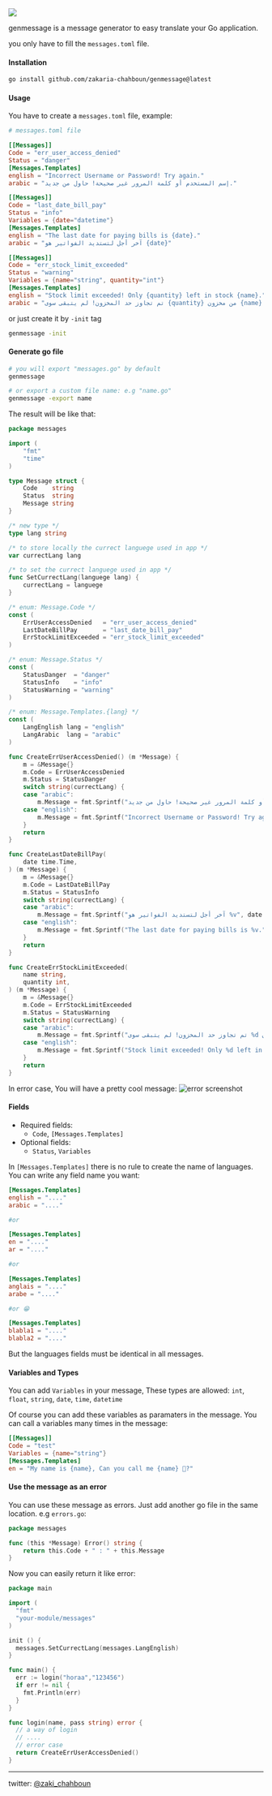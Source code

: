 <img src="https://raw.githubusercontent.com/zakaria-chahboun/ZakiQtProjects/master/IMAGE1.png">

genmessage is a message generator to easy translate your Go application.

you only have to fill the `messages.toml` file.

#### Installation
```bash
go install github.com/zakaria-chahboun/genmessage@latest
```
#### Usage
You have to create a `messages.toml` file, example:

````toml
# messages.toml file

[[Messages]]
Code = "err_user_access_denied"
Status = "danger"
[Messages.Templates]
english = "Incorrect Username or Password! Try again."
arabic = "إسم المستخدم أو كلمة المرور غير صحيحة! حاول من جديد."

[[Messages]]
Code = "last_date_bill_pay"
Status = "info"
Variables = {date="datetime"}
[Messages.Templates]
english = "The last date for paying bills is {date}."
arabic = "آخر أجل لتستديد الفواتير هو {date}"

[[Messages]]
Code = "err_stock_limit_exceeded"
Status = "warning"
Variables = {name="string", quantity="int"}
[Messages.Templates]
english = "Stock limit exceeded! Only {quantity} left in stock {name}."
arabic = "تم تجاوز حد المخزون! لم يتبقى سوى {quantity} من مخزون {name}."
````

or just create it by `-init` tag
```bash
genmessage -init
```

#### Generate go file
```bash
# you will export "messages.go" by default
genmessage 

# or export a custom file name: e.g "name.go"
genmessage -export name
```
The result will be like that:

```go
package messages

import (
	"fmt"
	"time"
)

type Message struct {
	Code    string
	Status  string
	Message string
}

/* new type */
type lang string

/* to store locally the currect languege used in app */
var currectLang lang

/* to set the currect languege used in app */
func SetCurrectLang(languege lang) {
	currectLang = languege
}

/* enum: Message.Code */
const (
	ErrUserAccessDenied   = "err_user_access_denied"
	LastDateBillPay       = "last_date_bill_pay"
	ErrStockLimitExceeded = "err_stock_limit_exceeded"
)

/* enum: Message.Status */
const (
	StatusDanger  = "danger"
	StatusInfo    = "info"
	StatusWarning = "warning"
)

/* enum: Message.Templates.{lang} */
const (
	LangEnglish lang = "english"
	LangArabic  lang = "arabic"
)

func CreateErrUserAccessDenied() (m *Message) {
	m = &Message{}
	m.Code = ErrUserAccessDenied
	m.Status = StatusDanger
	switch string(currectLang) {
	case "arabic":
		m.Message = fmt.Sprintf("إسم المستخدم أو كلمة المرور غير صحيحة! حاول من جديد.")
	case "english":
		m.Message = fmt.Sprintf("Incorrect Username or Password! Try again.")
	}
	return
}

func CreateLastDateBillPay(
	date time.Time,
) (m *Message) {
	m = &Message{}
	m.Code = LastDateBillPay
	m.Status = StatusInfo
	switch string(currectLang) {
	case "arabic":
		m.Message = fmt.Sprintf("آخر أجل لتستديد الفواتير هو %v", date.Format("2006-01-02 15:04:05"))
	case "english":
		m.Message = fmt.Sprintf("The last date for paying bills is %v.", date.Format("2006-01-02 15:04:05"))
	}
	return
}

func CreateErrStockLimitExceeded(
	name string,
	quantity int,
) (m *Message) {
	m = &Message{}
	m.Code = ErrStockLimitExceeded
	m.Status = StatusWarning
	switch string(currectLang) {
	case "arabic":
		m.Message = fmt.Sprintf("تم تجاوز حد المخزون! لم يتبقى سوى %d من مخزون %s.", quantity, name)
	case "english":
		m.Message = fmt.Sprintf("Stock limit exceeded! Only %d left in stock %s.", quantity, name)
	}
	return
}
```

In error case, You will have a pretty cool message:
![error screenshot](./screenshot/01.png)

#### Fields
* Required fields:
  * `Code`, `[Messages.Templates]`
* Optional fields:
  * `Status`, `Variables`

In `[Messages.Templates]` there is no rule to create the name of languages. You can write any field name you want:
```toml
[Messages.Templates]
english = "...."
arabic = "...."

#or 

[Messages.Templates]
en = "...."
ar = "...."

#or

[Messages.Templates]
anglais = "...."
arabe = "...."

#or 😁

[Messages.Templates]
blabla1 = "...."
blabla2 = "...."
```

But the languages fields must be identical in all messages.

#### Variables and Types
You can add `Variables` in your message, These types are allowed:
`int`, `float`, `string`, `date`, `time`, `datetime`

Of course you can add these variables as paramaters in the message. You can call a variables many times in the message:

```toml
[[Messages]]
Code = "test"
Variables = {name="string"}
[Messages.Templates]
en = "My name is {name}, Can you call me {name} 👀?"
```

#### Use the message as an error
You can use these message as errors. Just add another go file in the same location. e.g `errors.go`:

```go
package messages

func (this *Message) Error() string {
	return this.Code + " : " + this.Message
}
```

Now you can easily return it like error:

```go
package main

import (
  "fmt"
  "your-module/messages"
)

init () {
  messages.SetCurrectLang(messages.LangEnglish)
}

func main() {
  err := login("horaa","123456")
  if err != nil {
    fmt.Println(err)
  }
}

func login(name, pass string) error {
  // a way of login
  // ....
  // error case
  return CreateErrUserAccessDenied()
}
```

-----
twitter: [@zaki_chahboun](https://twitter.com/Zaki_Chahboun)